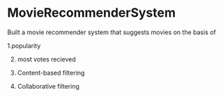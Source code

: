 # MovieRecommenderSystem
Built a movie recommender system that suggests movies on the basis of

1.popularity

2. most votes recieved 

3. Content-based filtering

4. Collaborative filtering 

